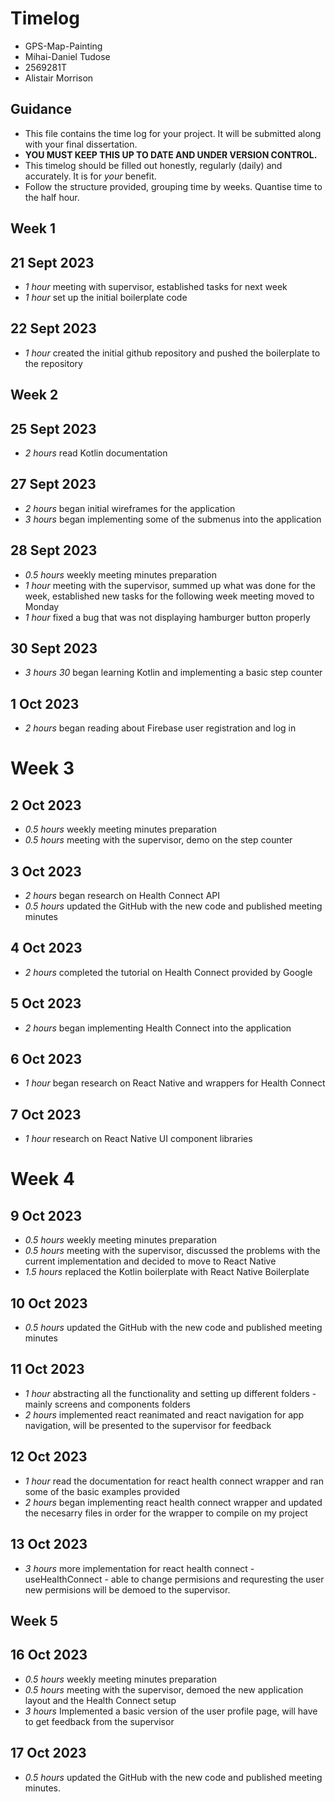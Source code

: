 # Timelog

* GPS-Map-Painting
* Mihai-Daniel Tudose
* 2569281T
* Alistair Morrison

## Guidance

* This file contains the time log for your project. It will be submitted along with your final dissertation.
* **YOU MUST KEEP THIS UP TO DATE AND UNDER VERSION CONTROL.**
* This timelog should be filled out honestly, regularly (daily) and accurately. It is for *your* benefit.
* Follow the structure provided, grouping time by weeks.  Quantise time to the half hour.

## Week 1

## 21 Sept 2023

* *1 hour* meeting with supervisor, established tasks for next week
* *1 hour* set up the initial boilerplate code

## 22 Sept 2023
* *1 hour* created the initial github repository and pushed the boilerplate to the repository

## Week 2

## 25 Sept 2023
* *2 hours* read Kotlin documentation

## 27 Sept 2023
* *2 hours* began initial wireframes for the application
* *3 hours* began implementing some of the submenus into the application

## 28 Sept 2023
* *0.5 hours* weekly meeting minutes preparation
* *1 hour* meeting with the supervisor, summed up what was done for the week, established new tasks for the following week meeting moved to Monday
* *1 hour* fixed a bug that was not displaying hamburger button properly

## 30 Sept 2023
* *3 hours 30* began learning Kotlin and implementing a basic step counter

## 1 Oct 2023
* *2 hours* began reading about Firebase user registration and log in

# Week 3

## 2 Oct 2023
* *0.5 hours* weekly meeting minutes preparation
* *0.5 hours* meeting with the supervisor, demo on the step counter

## 3 Oct 2023
* *2 hours* began research on Health Connect API
* *0.5 hours* updated the GitHub with the new code and published meeting minutes

## 4 Oct 2023
* *2 hours* completed the tutorial on Health Connect provided by Google

## 5 Oct 2023
* *2 hours* began implementing Health Connect into the application

## 6 Oct 2023
* *1 hour* began research on React Native and wrappers for Health Connect

## 7 Oct 2023
* *1 hour* research on React Native UI component libraries

# Week 4

## 9 Oct 2023
* *0.5 hours* weekly meeting minutes preparation 
* *0.5 hours* meeting with the supervisor, discussed the problems with the current implementation and decided to move to React Native
* *1.5 hours* replaced the Kotlin boilerplate with React Native Boilerplate

## 10 Oct 2023
* *0.5 hours* updated the GitHub with the new code and published meeting minutes

## 11 Oct 2023
*  *1 hour* abstracting all the functionality and setting up different folders - mainly screens and components folders
*  *2 hours* implemented react reanimated and react navigation for app navigation, will be presented to the supervisor for feedback

## 12 Oct 2023
*  *1 hour* read the documentation for react health connect wrapper and ran some of the basic examples provided
*  *2 hours* began implementing react health connect wrapper and updated the necesarry files in order for the wrapper to compile on my project

## 13 Oct 2023
*  *3 hours* more implementation for react health connect - useHealthConnect - able to change permisions and requresting the user new permisions will be demoed to the supervisor.

## Week 5

## 16 Oct 2023
* *0.5 hours* weekly meeting minutes preparation 
* *0.5 hours* meeting with the supervisor, demoed the new application layout and the Health Connect setup
* *3 hours* Implemented a basic version of the user profile page, will have to get feedback from the supervisor

## 17 Oct 2023
* *0.5 hours* updated the GitHub with the new code and published meeting minutes.

